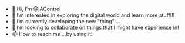 - 👋 Hi, I’m @IAControl
- 👀 I’m interested in exploring the digital world and learn more stuff!!!
- 🌱 I’m currently developing the new "thing"  ...
- 💞️ I’m looking to collaborate on things that I might have experience in!
- 📫 How to reach me ...by using it!

<!---
IAControl/IAControl is a ✨ special ✨ repository because its `README.md` (this file) appears on your GitHub profile.
You can click the Preview link to take a look at your changes.
--->

